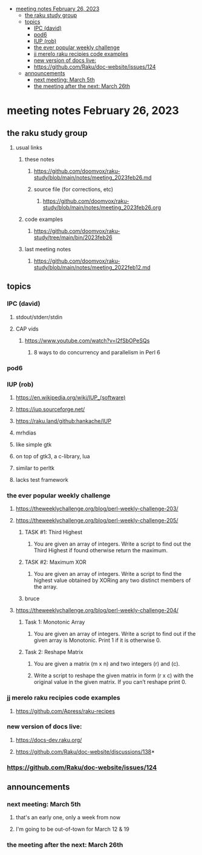 - [meeting notes February 26, 2023](#org8e79881)
  - [the raku study group](#org9b15e6d)
  - [topics](#org0c205e3)
    - [IPC (david)](#orgf5917a9)
    - [pod6](#org10a8a38)
    - [IUP (rob)](#orgf2dc70b)
    - [the ever popular weekly challenge](#org9dd4859)
    - [jj merelo raku recipies code examples](#org2b5d11b)
    - [new version of docs live:](#org20be428)
    - [<https://github.com/Raku/doc-website/issues/124>](#org58bf4dd)
  - [announcements](#org135d4cb)
    - [next meeting: March 5th](#orgf098ece)
    - [the meeting after the next: March 26th](#org80ef1e8)


<a id="org8e79881"></a>

# meeting notes February 26, 2023


<a id="org9b15e6d"></a>

## the raku study group

1.  usual links

    1.  these notes
    
        1.  <https://github.com/doomvox/raku-study/blob/main/notes/meeting_2023feb26.md>
        
        2.  source file (for corrections, etc)
        
            1.  <https://github.com/doomvox/raku-study/blob/main/notes/meeting_2023feb26.org>
    
    2.  code examples
    
        1.  <https://github.com/doomvox/raku-study/tree/main/bin/2023feb26>
    
    3.  last meeting notes
    
        1.  <https://github.com/doomvox/raku-study/blob/main/notes/meeting_2022feb12.md>


<a id="org0c205e3"></a>

## topics


<a id="orgf5917a9"></a>

### IPC (david)

1.  stdout/stderr/stdin

2.  CAP vids

    1.  <https://www.youtube.com/watch?v=l2fSbOPeSQs>
    
        1.  8 ways to do concurrency and parallelism in Perl 6


<a id="org10a8a38"></a>

### pod6


<a id="orgf2dc70b"></a>

### IUP (rob)

1.  <https://en.wikipedia.org/wiki/IUP_(software)>

2.  <https://iup.sourceforge.net/>

3.  <https://raku.land/github:hankache/IUP>

1.  mrhdias

2.  like simple gtk

3.  on top of gtk3, a c-library, lua

4.  similar to perltk

5.  lacks test framework


<a id="org9dd4859"></a>

### the ever popular weekly challenge

1.  <https://theweeklychallenge.org/blog/perl-weekly-challenge-203/>

2.  <https://theweeklychallenge.org/blog/perl-weekly-challenge-205/>

    1.  TASK #1: Third Highest
    
        1.  You are given an array of integers. Write a script to find out the Third Highest if found otherwise return the maximum.
    
    2.  TASK #2: Maximum XOR
    
        1.  You are given an array of integers. Write a script to find the highest value obtained by XORing any two distinct members of the array.
    
    3.  bruce

3.  <https://theweeklychallenge.org/blog/perl-weekly-challenge-204/>

    1.  Task 1: Monotonic Array
    
        1.  You are given an array of integers. Write a script to find out if the given array is Monotonic. Print 1 if it is otherwise 0.
    
    2.  Task 2: Reshape Matrix
    
        1.  You are given a matrix (m x n) and two integers (r) and (c).
        
        2.  Write a script to reshape the given matrix in form (r x c) with the original value in the given matrix. If you can’t reshape print 0.


<a id="org2b5d11b"></a>

### jj merelo raku recipies code examples

1.  <https://github.com/Apress/raku-recipes>


<a id="org20be428"></a>

### new version of docs live:

1.  <https://docs-dev.raku.org/>

2.  <https://github.com/Raku/doc-website/discussions/138>\*


<a id="org58bf4dd"></a>

### <https://github.com/Raku/doc-website/issues/124>


<a id="org135d4cb"></a>

## announcements


<a id="orgf098ece"></a>

### next meeting: March 5th

1.  that's an early one, only a week from now

2.  I'm going to be out-of-town for March 12 & 19


<a id="org80ef1e8"></a>

### the meeting after the next: March 26th
